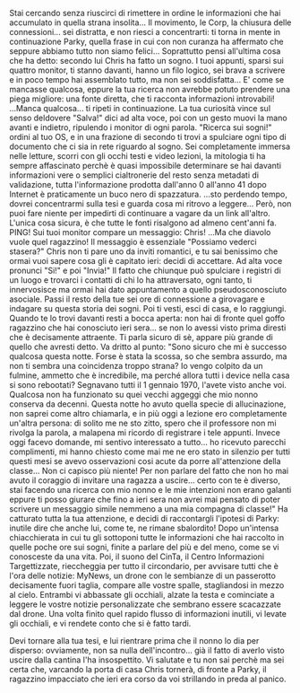 Stai cercando senza riuscirci di rimettere in ordine le informazioni che hai accumulato in quella strana insolita... Il movimento, le Corp, la chiusura delle connessioni... sei distratta, e non riesci a concentrarti: ti torna in mente in continuazione Parky, quella frase in cui con non curanza ha affermato che seppure abbiamo tutto non siamo felici... Soprattutto pensi all'ultima cosa che ha detto: secondo lui Chris ha fatto un sogno. I tuoi appunti, sparsi sui quattro monitor, ti stanno davanti, hanno un filo logico, sei brava a scrivere e in poco tempo hai assemblato tutto, ma non sei soddisfatta... E' come se mancasse qualcosa, eppure la tua ricerca non avrebbe potuto prendere una piega migliore: una fonte diretta, che ti racconta informazioni introvabili! ...Manca qualcosa... ti ripeti in continuazione. La tua curiosità vince sul senso deldovere "Salva!" dici ad alta voce, poi con un gesto muovi la mano avanti e indietro, ripulendo i monitor di ogni parola. "Ricerca sui sogni!" ordini al tuo OS, e in una frazione di secondo ti trovi a spulciare ogni tipo di documento che ci sia in rete riguardo al sogno. Sei completamente immersa nelle letture, scorri con gli occhi testi e video lezioni, la mitologia ti ha sempre affascinato perchè è quasi impossibile determinare se hai davanti informazioni vere o semplici cialtronerie del resto senza metadati di validazione, tutta l'informazione prodotta dall'anno 0 all'anno 41 dopo Internet è praticamente un buco nero di spazzatura. ...sto perdendo tempo, dovrei concentrarmi sulla tesi e guarda cosa mi ritrovo a leggere... Però, non puoi fare niente per impedirti di continuare a vagare da un link all'altro. L'unica cosa sicura, è che tutte le fonti risalgono ad almeno cent'anni fa. PING! Sui tuoi monitor compare un messaggio: Chris! ...Ma che diavolo vuole quel ragazzino! Il messaggio è essenziale "Possiamo vederci stasera?" Chris non ti pare uno da inviti romantici, e tu sai benissimo che ormai vuoi sapere cosa gli è capitato ieri: decidi di accettare. Ad alta voce pronunci "Si!" e poi "Invia!" Il fatto che chiunque può spulciare i registri di un luogo e trovarci i contatti di chi lo ha attraversato, ogni tanto, ti innervosisce  ma ormai hai dato appuntamento a quello pseudosconosciuto asociale.  Passi il resto della tue sei ore di connessione a girovagare e indagare su questa storia dei sogni. Poi ti vesti, esci di casa, e lo raggiungi. Quando te lo trovi davanti resti a bocca aperta: non hai di fronte quel goffo ragazzino che hai conosciuto ieri sera... se non lo avessi visto prima diresti che è decisamente attraente. Ti parla sicuro di sè, appare più grande di quello che avresti detto. Va dritto al punto: "Sono sicuro che mi è successo qualcosa questa notte. Forse è stata la scossa, so che sembra assurdo, ma non ti sembra una coincidenza troppo strana? Io vengo colpito da un fulmine, ammetto che è incredibile, ma perché allora tutti i device nella casa si sono rebootati? Segnavano tutti il 1 gennaio 1970, l'avete visto anche voi. Qualcosa non ha funzionato  su quei vecchi aggeggi che mio nonno conserva da decenni. Questa notte ho avuto quella specie di allucinazione, non saprei come altro chiamarla, e in più oggi a lezione ero completamente un'altra persona: di solito me ne sto zitto, spero che il professore non mi rivolga la parola, a malapena mi ricordo di registrare i tele appunti. Invece oggi facevo domande, mi sentivo interessato a tutto... ho ricevuto parecchi complimenti, mi hanno chiesto come mai me ne ero stato in silenzio per tutti questi mesi se avevo osservazioni cosi acute da porre all'attenzione della classe... Non ci capisco più niente! Per non parlare del fatto che non ho mai avuto il coraggio di invitare una ragazza a uscire... certo con te è diverso, stai facendo una ricerca con mio nonno e le mie intenzioni non erano galanti eppure ti posso giurare che fino a ieri sera non avrei mai pensato di poter scrivere un messaggio simile nemmeno a una mia compagna di classe!" Ha catturato tutta la tua attenzione, e decidi di raccontargli l'ipotesi di Parky: inutile dire che anche lui, come te, ne rimane sbalordito! Dopo un'intensa chiacchierata in cui tu gli sottoponi tutte le informazioni che hai raccolto in quelle poche ore sui sogni, finite a parlare del più e del meno, come se vi conosceste da una vita. Poi, il suono del CinTa, il Centro Informazioni Targettizzate, rieccheggia per tutto il circondario, per avvisare tutti che è l'ora delle notizie: MyNews, un drone con le sembianze di un passerotto decisamente fuori taglia, compare alle vostre spalle, stagliandosi in mezzo al cielo. Entrambi vi abbassate gli occhiali, alzate la testa e cominciate a leggere le vostre notizie personalizzate che sembrano essere scacazzate dal drone. Una volta finito quel rapido flusso di informazioni inutili, vi levate gli occhiali,  e vi rendete conto che si è fatto tardi. 

Devi tornare alla tua tesi, e lui rientrare prima che il nonno lo dia per disperso: ovviamente, non sa nulla dell'incontro... già il fatto di averlo visto uscire dalla cantina l'ha insospettito. Vi salutate e tu non sai perchè ma sei certa che, varcando la porta di casa Chris tornerà, di fronte a Parky, il ragazzino impacciato che ieri era corso da voi strillando in preda al panico.

